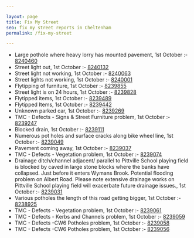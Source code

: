 ```yaml
---

layout: page
title: Fix My Street
seo: fix my street reports in Cheltenham
permalink: /fix-my-street

---
```


<!-- fix_marker starts -->

- Large pothole where heavy lorry has mounted pavement, 1st October :- [8240460](https://www.fixmystreet.com/report/8240460)
- Street light out, 1st October :- [8240132](https://www.fixmystreet.com/report/8240132)
- Street light not working, 1st October :- [8240063](https://www.fixmystreet.com/report/8240063)
- Street lights not working, 1st October :- [8240001](https://www.fixmystreet.com/report/8240001)
- Flytipping of furniture, 1st October :- [8239855](https://www.fixmystreet.com/report/8239855)
- Street light is on 24 hours, 1st October :- [8239828](https://www.fixmystreet.com/report/8239828)
- Flytipped items, 1st October :- [8239489](https://www.fixmystreet.com/report/8239489)
- Flytipped Items, 1st October :- [8239442](https://www.fixmystreet.com/report/8239442)
- Unknown parked car, 1st October :- [8239269](https://www.fixmystreet.com/report/8239269)
- TMC - Defects - Signs & Street Furniture problem, 1st October :- [8239247](https://www.fixmystreet.com/report/8239247)
- Blocked drain, 1st October :- [8239111](https://www.fixmystreet.com/report/8239111)
- Numerous pot holes and surface cracks along bike wheel line, 1st October :- [8239049](https://www.fixmystreet.com/report/8239049)
- Pavement coming away, 1st October :- [8239037](https://www.fixmystreet.com/report/8239037)
- TMC - Defects - Vegetation problem, 1st October :- [8239074](https://www.fixmystreet.com/report/8239074)
- Drainage ditch/channel adjacent/ parallel to Pittville School playing field is blocked by caved in large stone blocks where the banks have collapsed. Just before it enters Wymans Brook. Potential flooding problem on Albert Road. Please note extensive drainage works on Pittville School playing field will exacerbate future drainage issues., 1st October :- [8239031](https://www.fixmystreet.com/report/8239031)
- Various potholes the length of this road getting bigger, 1st October :- [8238925](https://www.fixmystreet.com/report/8238925)
- TMC - Defects - Vegetation problem, 1st October :- [8239061](https://www.fixmystreet.com/report/8239061)
- TMC - Defects - Kerbs and Channels problem, 1st October :- [8239059](https://www.fixmystreet.com/report/8239059)
- TMC - Defects -CW6 Potholes  problem, 1st October :- [8239058](https://www.fixmystreet.com/report/8239058)
- TMC - Defects -CW6 Potholes  problem, 1st October :- [8239056](https://www.fixmystreet.com/report/8239056)

<!-- fix_marker ends -->